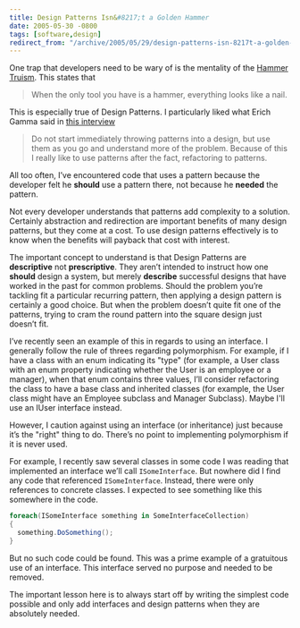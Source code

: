 ```yaml
---
title: Design Patterns Isn&#8217;t a Golden Hammer
date: 2005-05-30 -0800
tags: [software,design]
redirect_from: "/archive/2005/05/29/design-patterns-isn-8217t-a-golden-hammer.aspx/"
---
```


One trap that developers need to be wary of is the mentality of the
[Hammer Truism](http://c2.com/cgi/wiki?HammerTruism). This states that

> When the only tool you have is a hammer, everything looks like a nail.

This is especially true of Design Patterns. I particularly liked what
Erich Gamma said in [this
interview](http://www.artima.com/lejava/articles/gammadp.html)

> Do not start immediately throwing patterns into a design, but use them
> as you go and understand more of the problem. Because of this I really
> like to use patterns after the fact, refactoring to patterns.

All too often, I’ve encountered code that uses a pattern because the
developer felt he **should** use a pattern there, not because he
**needed** the pattern.

Not every developer understands that patterns add complexity to a
solution. Certainly abstraction and redirection are important benefits
of many design patterns, but they come at a cost. To use design patterns
effectively is to know when the benefits will payback that cost with
interest.

The important concept to understand is that Design Patterns are
**descriptive** not **prescriptive**. They aren’t intended to instruct
how one **should** design a system, but merely **describe** successful
designs that have worked in the past for common problems. Should the
problem you’re tackling fit a particular recurring pattern, then
applying a design pattern is certainly a good choice. But when the
problem doesn’t quite fit one of the patterns, trying to cram the round
pattern into the square design just doesn’t fit.

I’ve recently seen an example of this in regards to using an interface.
I generally follow the rule of threes regarding polymorphism. For
example, if I have a class with an enum indicating its "type" (for
example, a User class with an enum property indicating whether the User
is an employee or a manager), when that enum contains three values, I’ll
consider refactoring the class to have a base class and inherited
classes (for example, the User class might have an Employee subclass and
Manager Subclass). Maybe I'll use an IUser interface instead.

However, I caution against using an interface (or inheritance) just
because it’s the "right" thing to do. There’s no point to implementing
polymorphism if it is never used.

For example, I recently saw several classes in some code I was reading
that implemented an interface we’ll call `ISomeInterface`. But nowhere did
I find any code that referenced `ISomeInterface`. Instead, there were only
references to concrete classes. I expected to see something like this
somewhere in the code.

```csharp
foreach(ISomeInterface something in SomeInterfaceCollection)
{
  something.DoSomething();
}
```

But no such code could be found. This was a prime example of a
gratuitous use of an interface. This interface served no purpose and
needed to be removed.

The important lesson here is to always start off by writing the simplest
code possible and only add interfaces and design patterns when they are
absolutely needed.

